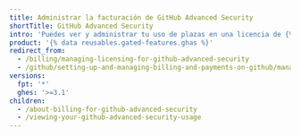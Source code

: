 ```yaml
---
title: Administrar la facturación de GitHub Advanced Security
shortTitle: GitHub Advanced Security
intro: 'Puedes ver y administrar tu uso de plazas en una licencia de {% data variables.product.prodname_advanced_security %}.'
product: '{% data reusables.gated-features.ghas %}'
redirect_from:
  - /billing/managing-licensing-for-github-advanced-security
  - /github/setting-up-and-managing-billing-and-payments-on-github/managing-licensing-for-github-advanced-security
versions:
  fpt: '*'
  ghes: '>=3.1'
children:
  - /about-billing-for-github-advanced-security
  - /viewing-your-github-advanced-security-usage
---
```


